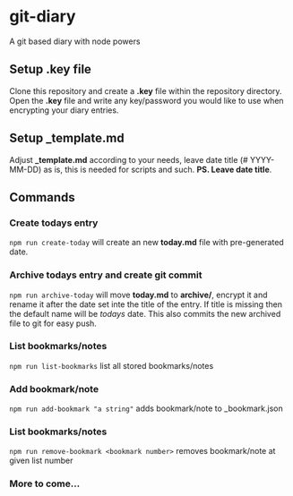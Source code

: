 # git-diary

A git based diary with node powers

## Setup .key file

Clone this repository and create a **.key** file within the repository directory. Open the **.key** file and write any key/password you would like to use when encrypting your diary entries.

## Setup \_template.md

Adjust **\_template.md** according to your needs, leave date title (# YYYY-MM-DD) as is, this is needed for scripts and such. **PS. Leave date title**.

## Commands

### Create todays entry

`npm run create-today` will create an new **today.md** file with pre-generated date.

### Archive todays entry and create git commit

`npm run archive-today` will move **today.md** to **archive/**, encrypt it and rename it after the date set inte the title of the entry. If title is missing then the default name will be _todays_ date. This also commits the new archived file to git for easy push.

### List bookmarks/notes

`npm run list-bookmarks` list all stored bookmarks/notes

### Add bookmark/note

`npm run add-bookmark "a string"` adds bookmark/note to \_bookmark.json

### List bookmarks/notes

`npm run remove-bookmark <bookmark number>` removes bookmark/note at given list number

### More to come...
